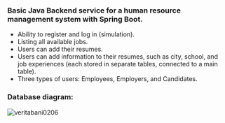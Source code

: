 
<h3>Basic Java Backend service for a human resource management system with Spring Boot.</h3>

<ul>
  <li>Ability to register and log in (simulation).</li>
  <li>Listing all available jobs.</li>
  <li>Users can add their resumes.</li>
  <li>Users can add information to their resumes, such as city, school, and job experiences (each stored in separate tables, connected to a main table).</li>
  <li>Three types of users: Employees, Employers, and Candidates.</li>
</ul>


<h3>Database diagram: </h3>

![veritabani0206](https://user-images.githubusercontent.com/77916984/120456168-04efb700-c39e-11eb-9ef9-ecc4deccbe32.png)

